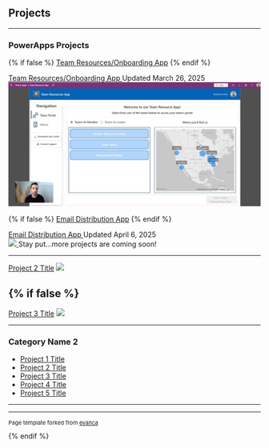 ## Projects


---

### PowerApps Projects
{% if false %}
[Team Resources/Onboarding App](/pages/TeamResourcesApp) 
{% endif %}
<div class="project-row">
  <a href="/pages/TeamResourcesApp" class="project-link">
    Team Resources/Onboarding App
  </a>
  <span class="project-date">
    Updated March 26, 2025
  </span>
</div>

 <a href="/pages/TeamResourcesApp">
 <img src="images/screenshots/ThumbnailResourceApp.png?raw=true"/>
</a>

{% if false %}
[Email Distribution App](/pages/EmailDistributionApp) 
{% endif %}
<div class="project-row">
  <a href="/pages/EmailDistributionApp" class="project-link">
    Email Distribution App
  </a>
  <span class="project-date">
    Updated April 6, 2025
  </span>
</div>

 <a href="/pages/EmailDistributionApp">
 <img src="images/screenshots/dummy_thumbnail.jpg?raw=true"/>
</a>
Stay put...more projects are coming soon!


---
[Project 2 Title](/pdf/sample_presentation.pdf)
<img src="images/dummy_thumbnail.jpg?raw=true"/>

{% if false %}
---
[Project 3 Title](http://example.com/)
<img src="images/dummy_thumbnail.jpg?raw=true"/>

---

### Category Name 2

- [Project 1 Title](http://example.com/)
- [Project 2 Title](http://example.com/)
- [Project 3 Title](http://example.com/)
- [Project 4 Title](http://example.com/)
- [Project 5 Title](http://example.com/)

---




---
<p style="font-size:11px">Page template forked from <a href="https://github.com/evanca/quick-portfolio">evanca</a></p>
{% endif %}
<!-- Remove above link if you don't want to attibute -->
